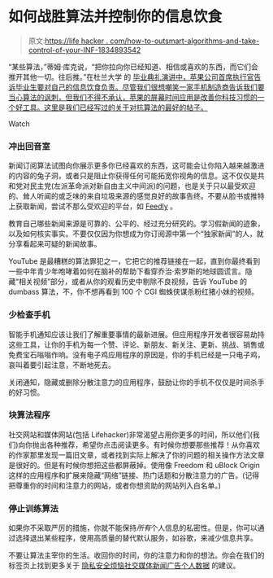 # 如何战胜算法并控制你的信息饮食

> 原文:[https://life hacker . com/how-to-outsmart-algorithms-and-take-control-of-your-INF-1834893542](https://lifehacker.com/how-to-outsmart-algorithms-and-take-control-of-your-inf-1834893542)

“某些算法，”蒂姆·库克说，“把你拉向你已经知道、相信或喜欢的东西，而它们会推开其他一切。往后推。”在杜兰大学 的 [毕业典礼演讲中，苹果公司首席执行官告诉毕业生要对自己的信息饮食负责。尽管我们很想嘲笑一家手机制造商告诉我们要当心算法的讽刺，但我们不得不承认，苹果的屏幕时间应用是改善你科技习惯的一个好工具。这里是我们已经写过的关于对抗算法的最好的帖子。](https://www.businessinsider.com/tim-cook-commencement-speech-tulane-urges-grads-to-push-back-2019-5?r=US&IR=T) 

Watch

### 冲出回音室

新闻订阅算法试图向你展示更多你已经喜欢的东西，这可能会让你陷入越来越激进的内容的兔子洞，或者只是阻止你获得任何可能拓宽你视角的信息。这不仅仅是共和党对民主党(左派革命派对新自由主义中间派)的问题，也是关于只以最受欢迎的、耸人听闻的或乏味的来自垃圾来源的感觉良好的故事告终。不要从脸书或推特上获取新闻，尝试不那么受欢迎的平台，如 [Feedly](https://feedly.com/) 。

教育自己哪些新闻来源是可靠的、公平的、经过充分研究的。学习假新闻的迹象，以及如何核实事实。不要仅仅因为你想成为你订阅源中第一个“独家新闻”的人，就分享看起来可疑的新闻故事。

YouTube 是最糟糕的算法罪犯之一，它把它的推荐链接在一起，直到你最终看到一些中年青少年咆哮着如何在脑补的帮助下看穿乔治·索罗斯的地球圆谎言。隐藏“相关视频”部分，或者从你的观看历史中剔除不良视频，告诉 YouTube 的 dumbass 算法，不，你不想再看到 100 个 CGI 蜘蛛侠谋杀粉红猪小妹的视频。

### 少检查手机

智能手机通知应该让我们了解重要事情的最新进展。但应用程序开发者很容易劫持这些工具，让你的手机为每一个赞、评论、新朋友、新关注、更新、挑战、销售或免费宝石嗡嗡作响。没有电子鸡应用程序的原因是，你的手机已经是一只电子鸡，哀叫着要引起注意，不断地死去。

关闭通知，隐藏或删除分散注意力的应用程序，鼓励让你的手机不仅仅是时间杀手的好习惯。

### 块算法程序

社交网站和媒体网站(包括 Lifehacker)非常渴望占用你更多的时间，所以他们(我们)向你抛出各种推荐，希望你点击阅读更多。有时候你想要那些推荐！从你喜欢的作家那里发现一篇旧文章，或者找到实际上解决了你的问题的相关操作方法文章是很好的。但是有时候你想把这些都屏蔽掉。使用像 Freedom 和 uBlock Origin 这样的应用程序和扩展来隐藏“网络”链接、热门话题和分散注意力的广告。(记得把尊重你的时间和注意力的网站，或者你想资助的网站列入白名单。)

### 停止训练算法

如果你不采取严厉的措施，你就不能保持*所有*个人信息的私密性。但是，你可以通过选择退出某些程序，使用高质量的替代默认服务，如谷歌，来减少信息共享。

不要让算法主宰你的生活。收回你的时间，你的注意力和你的想法。你会在我们的标签页上找到更多关于 [隐私](https://lifehacker.com/tag/privacy)[安全](https://lifehacker.com/tag/security)[烦恼](https://lifehacker.com/tag/annoyances)[社交媒体](https://lifehacker.com/tag/social-media)[新闻](https://lifehacker.com/tag/news)[广告](https://lifehacker.com/tag/advertising)[个人数据](https://lifehacker.com/tag/personal-data) 的建议。